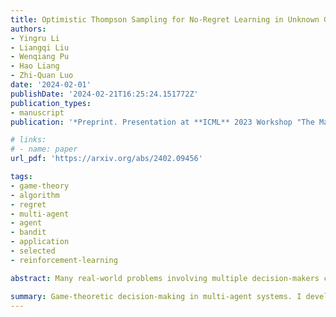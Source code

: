 ```yaml
---
title: Optimistic Thompson Sampling for No-Regret Learning in Unknown Games
authors:
- Yingru Li
- Liangqi Liu
- Wenqiang Pu
- Hao Liang
- Zhi-Quan Luo
date: '2024-02-01'
publishDate: '2024-02-21T16:25:24.151772Z'
publication_types:
- manuscript
publication: '*Preprint. Presentation at **ICML** 2023 Workshop "The Many Facets of Preference-Based Learning"*'

# links:
# - name: paper
url_pdf: 'https://arxiv.org/abs/2402.09456'

tags:
- game-theory
- algorithm
- regret
- multi-agent
- agent
- bandit
- application
- selected
- reinforcement-learning

abstract: Many real-world problems involving multiple decision-makers can be modeled as an unknown game characterized by bandit feedback. Addressing the challenges posed by bandit feedback and the curse of multi-agency, we developed Thompson sampling-type algorithms, leveraging information about opponent's action and reward structures. Our approach significantly reduces experimental budgets, achieving a more than tenfold reduction compared to baseline algorithms in practical applications like traffic routing and radar sensing. We demonstrate that, under certain assumptions about the reward structure, the regret bound exhibits merely a logarithmic dependence on the total action space size, effectively mitigating the curse of multi-agency. Additionally, this research introduces the Optimism-then-NoRegret framework, a novel contribution that integrates both our proposed methodologies and existing algorithms in the field.

summary: Game-theoretic decision-making in multi-agent systems. I developed optimistic TS type algorithm that significantly reduce experimental costs in applications such as traffic management and radar communications.
---
```

